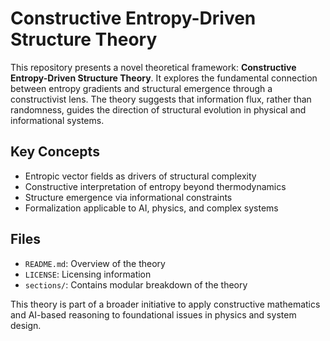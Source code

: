 # Constructive Entropy-Driven Structure Theory

This repository presents a novel theoretical framework: **Constructive Entropy-Driven Structure Theory**. It explores the fundamental connection between entropy gradients and structural emergence through a constructivist lens. The theory suggests that information flux, rather than randomness, guides the direction of structural evolution in physical and informational systems.

## Key Concepts
- Entropic vector fields as drivers of structural complexity
- Constructive interpretation of entropy beyond thermodynamics
- Structure emergence via informational constraints
- Formalization applicable to AI, physics, and complex systems

## Files
- `README.md`: Overview of the theory
- `LICENSE`: Licensing information
- `sections/`: Contains modular breakdown of the theory

This theory is part of a broader initiative to apply constructive mathematics and AI-based reasoning to foundational issues in physics and system design.
